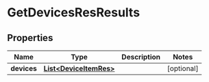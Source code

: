 
# GetDevicesResResults

## Properties
Name | Type | Description | Notes
------------ | ------------- | ------------- | -------------
**devices** | [**List&lt;DeviceItemRes&gt;**](DeviceItemRes.md) |  |  [optional]



